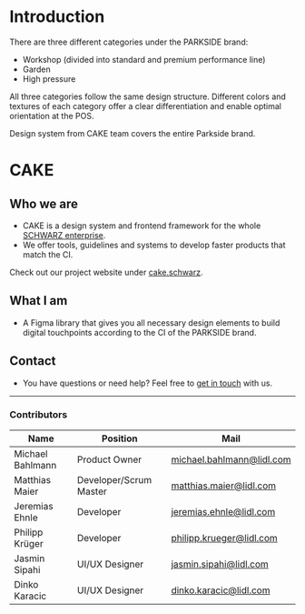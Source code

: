 # Introduction

There are three different categories under the PARKSIDE brand:

- Workshop (divided into standard and premium performance line)
- Garden
- High pressure

All three categories follow the same design structure. Different colors and textures of each category offer a clear differentiation and enable optimal orientation at the POS.

Design system from CAKE team covers the entire Parkside brand.

# CAKE

## Who we are

- CAKE is a design system and frontend framework for the whole [SCHWARZ enterprise](https://jobs.schwarz/).
- We offer tools, guidelines and systems to develop faster products that match the CI.

Check out our project website under [cake.schwarz](https://cake.schwarz).

## What I am

- A Figma library that gives you all necessary design elements to build digital touchpoints according to the CI of the PARKSIDE brand.

## Contact

- You have questions or need help? Feel free to [get in touch](mailto:cake@lidl.com) with us.

---

### Contributors

| Name | Position | Mail |
|----|---|----|
| Michael Bahlmann| Product Owner | michael.bahlmann@lidl.com |
| Matthias Maier | Developer/Scrum Master | matthias.maier@lidl.com |
| Jeremias Ehnle | Developer | jeremias.ehnle@lidl.com |
| Philipp Krüger | Developer | philipp.krueger@lidl.com |
| Jasmin Sipahi | UI/UX Designer | jasmin.sipahi@lidl.com |
| Dinko Karacic | UI/UX Designer | dinko.karacic@lidl.com |
